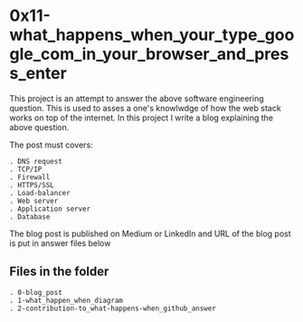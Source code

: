 # 0x11-what_happens_when_your_type_google_com_in_your_browser_and_press_enter

This project is an attempt to answer the above software engineering question.
This is used to asses a one's knowlwdge of how the web stack works on top of
the internet. 
In this project I write a blog explaining the above question.

The post must covers:

    . DNS request
    . TCP/IP
    . Firewall
    . HTTPS/SSL
    . Load-balancer
    . Web server
    . Application server
    . Database

The blog post is published on Medium or LinkedIn and URL of the blog post 
is put in answer files below

## Files in the folder

    . 0-blog_post
    . 1-what_happen_when_diagram
    . 2-contribution-to_what-happens-when_github_answer
